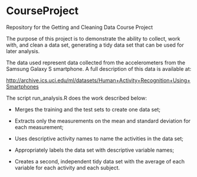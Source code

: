 CourseProject
=============

Repository for the Getting and Cleaning Data Course Project

The purpose of this project is to demonstrate the ability to collect, work with, and clean a data set, generating a tidy data set that can be used for later analysis.

The data used represent data collected from the accelerometers from the Samsung Galaxy S smartphone. A full description of this data is available at:

http://archive.ics.uci.edu/ml/datasets/Human+Activity+Recognition+Using+Smartphones

The script run_analysis.R does the work described below:

  - Merges the training and the test sets to create one data set;
  
  - Extracts only the measurements on the mean and standard deviation for each measurement;
  
  - Uses descriptive activity names to name the activities in the data set;
  
  - Appropriately labels the data set with descriptive variable names;
  
  - Creates a second, independent tidy data set with the average of each variable for each activity and each subject.
